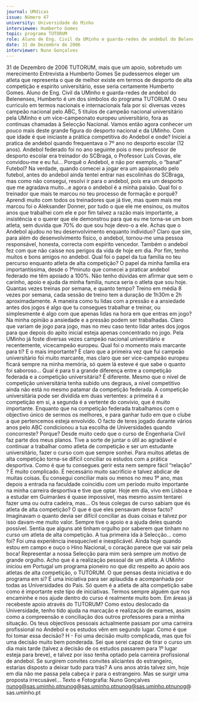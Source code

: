 ```yaml
---
journal: UMdicas
issue: Número 47
university: Universidade do Minho
interviewee: Humberto Gomes
topic: programa TUTORUM
role: Aluno de Eng. Civil da UMinho e guarda-redes de andebol do Belenenses
date: 31 de Dezembro de 2006
interviewer: Nuno Gonçalves
---
```



31 de Dezembro de 2006
TUTORUM, mais que um apoio, sobretudo um merecimento
Entrevista a Humberto Gomes
Se pudessemos eleger um atleta que representa o que de melhor existe em termos de
desporto de alta competição e espirito universitário, esse seria certamente Humberto
Gomes. Aluno de Eng. Civil da UMinho e guarda-redes de andebol do Belenenses,
Humberto é um dos simbolos do programa TUTORUM. O seu curriculo em termos
nacionais e internacionais fala por si: diversas vezes campeão nacional pelo ABC, 5
titulos de campeão nacional universitário pela UMinho e um vice-campeonato europeu
universitário, fora as continuas chamadas à Selecção Nacional. Vamos então agora
conhecer um pouco mais deste grande figura do desporto nacional e da UMinho.
Com que idade é que iniciaste a prática competitiva
do Andebol e onde?
Iniciei a pratica de andebol quando frequentava o 7º
ano no desporto escolar (12 anos). Andebol federado
foi no ano seguinte pois o meu professor de desporto
escolar era treinador do SCBraga, o Professor Luís
Covas, ele convidou-me e eu fui…
Porquê o Andebol, e não por exemplo, o “banal”
Futebol?
Na verdade, quando comecei a jogar era um
apaixonado pelo futebol, antes do andebol ainda tentei
entrar nas escolinhas do SCBraga, mas como não
consegui, resolvi ir para o andebol, pois era um
desporto que me agradava muito…e agora o andebol é
a minha paixão.
Qual foi o treinador que mais te marcou no teu
processo de formação e porquê?
Aprendi muito com todos os treinadores que já tive, mas
quem mais me marcou foi o Aleksander Donner, por
tudo o que ele me ensinou, os muitos anos que
trabalhei com ele e por fim talvez a razão mais
importante, a insistência e o querer que ele demonstrou
para que eu me torna-se um bom atleta, sem duvida
que 70% do que sou hoje devo-o a ele.
Achas que o Andebol ajudou no teu
desenvolvimento enquanto individuo?
Claro que sim, para além do desenvolvimento físico, o
andebol, tornou-me uma pessoa responsável, honesta,
correcta com espírito vencedor. Também o andebol fez
com que não caísse nos perigos da vida de hoje em dia.
Por fim, tenho muitos e bons amigos no andebol.
Qual foi o papel da tua familia no teu percurso
enquanto atleta de alta competição?
O papel da minha família era importantíssima, desde o
1ºminuto que comecei a praticar andebol federado me
têm apoiado a 100%. Não tenho dúvidas em afirmar
que sem o carinho, apoio e ajuda da minha família,
nunca seria o atleta que sou hoje.
Quantas vezes treinas por semana, e quanto
tempo?
Treino em média 8 vezes por semana, cada sessão de
treino tem a duração de 1h30m e 2h aproximadamente.
A maneira como tu lidas com a pressão e a
ansiedade antes dos jogos é algo que tu consegues
trabalhar e treinar, ou simplesmente é algo com que
apenas lidas na hora em que entras em jogo?
Na minha opinião a ansiedade e a pressão podem ser
trabalhadas. Claro que variam de jogo para jogo, mas
no meu caso tento lidar antes dos jogos para que
depois do apito inicial esteja apenas concentrado no
jogo.
Pela UMinho já foste diversas vezes campeão
nacional universitário e recentemente, vicecampeão europeu. Qual foi o momento mais
marcante para ti? E o mais importante?
È claro que a primeira vez que fui campeão universitário
foi muito marcante, mas claro que ser vice-campeão
europeu ficará sempre na minha memória, só quem lá
esteve é que sabe o quanto foi saboroso…
Qual é para ti a grande diferença entre a competição
federada e a competição universitária?
É diferente. Mesmo que o nível de competição
universitária tenha subido uns degraus, a nível
competitivo ainda não está no mesmo patamar da
competição federada. A competição universitária pode
ser dividida em duas vertentes: a primeira é a
competição em si, a segunda é a vertente do convívio,
que é muito importante. Enquanto que na competição
federada trabalhamos com o objectivo único de sermos
os melhores, e para ganhar tudo em que o clube a que
pertencemos esteja envolvido.
O facto de teres jogado durante vários anos pelo
ABC condicionou a tua escolha de Universidades
quando concorreste? Porque?
Desde muito cedo que o curso de Engenharia Civil faz
parte dos meus planos. Tive a sorte de juntar o útil ao
agradável e continuar a trabalhar como atleta de
competição e ser um estudante universitário, fazer o
curso com que sempre sonhei.
Para muitos atletas de alta competição torna-se
difícil conciliar os estudos com a prática
desportiva. Como é que tu consegues gerir esta
nem sempre fácil “relação” ?
É muito complicado. É necessário muito sacrifício e
talvez abdicar de muitas coisas. Eu consegui conciliar
mais ou menos no meu 1º ano, mas depois a entrada na
faculdade coincidiu com um período muito importante
na minha carreira desportiva e tive que optar. Hoje em
dia, vivo em Lisboa e a estudar em Guimarães é quase
impossível, mas mesmo assim tentarei fazer uma ou
outra cadeira, mas…
Os teus colegas de curso sabiam que és atleta de
alta competição? O que é que eles pensavam desse
facto?
Imaginavam o quanto devia ser difícil conciliar as duas
coisas e talvez por isso davam-me muito valor. Sempre
tive o apoio e a ajuda deles quando possível. Sentia que
alguns até tinham orgulho por saberem que tinham no
curso um atleta de alta competição.
A tua primeira ida à Selecção… como foi?
Foi uma experiência inesquecível e inexplicável. Ainda
hoje quando estou em campo e ouço o Hino Nacional, o
coração parece que vai sair pela boca! Representar a
nossa Selecção para mim será sempre um motivo de
grande orgulho. Acho que é a realização pessoal de um
atleta.
A UMinho iniciou em Portugal um programa
pioneiro no que diz respeito ao apoio aos atletas de
alta competição, o TUTORUM. O que pensas desta
iniciativa e do programa em si?
É uma iniciativa para ser aplaudida e acompanhada por
todas as Universidades do País. Só quem é a atleta de
alta competição sabe como é importante este tipo de
iniciativas. Termos sempre alguém que nos encaminhe
e nos ajude dentro do curso é realmente muito bom.
Em áreas já recebeste apoio através do TUTORUM?
Como estou deslocado da Universidade, tenho tido
ajuda na marcação e realização de exames, assim
como a compreensão e conciliação dos outros
professores para a minha situação.
Os teus objectivos pessoais actualmente passam
por uma carreira profissional no Andebol e os
estudos vêm em segundo lugar. Como é que foi
tomar essa decisão?
H - Foi uma decisão muito complicada, mas que foi uma
decisão muito bem ponderada. Sei que serei capaz de
tirar o curso um dia mais tarde (talvez a decisão de os
estudos passarem para 1º lugar esteja para breve), e
talvez por isso tenha optado pela carreira profissional
de andebol.
Se surgirem convites convites aliciantes do
estrangeiro, estarias disposto a deixar tudo para
trás?
A uns anos atrás talvez sim, hoje em dia não me passa
pela cabeça ir para o estrangeiro. Mas se surgir uma
proposta irrecusável…
Texto e Fotografia:  Nuno Gonçalves
nunog@sas.uminho.ptnunog@sas.uminho.ptnunog@sas.uminho.ptnunog@sas.uminho.pt